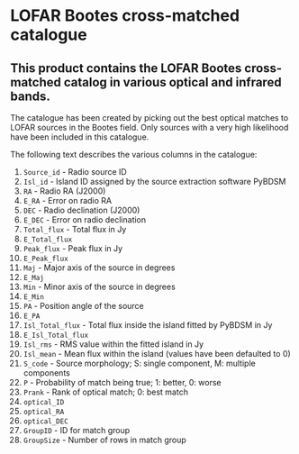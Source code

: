 # LOFAR Bootes cross-matched catalogue
## This product contains the LOFAR Bootes cross-matched catalog in various optical and infrared bands.

The catalogue has been created by picking out the best optical matches to LOFAR sources in the Bootes field. Only sources with a very high likelihood have been included in this catalogue.

The following text describes the various columns in the catalogue:

1. `Source_id` - Radio source ID
2. `Isl_id` - Island ID assigned by the source extraction software PyBDSM
3. `RA` - Radio RA (J2000)
4. `E_RA` - Error on radio RA
5. `DEC` - Radio declination (J2000)
6. `E_DEC` - Error on radio declination
7. `Total_flux` - Total flux in Jy
8. `E_Total_flux`
9. `Peak_flux` - Peak flux in Jy
10. `E_Peak_flux`
11. `Maj` - Major axis of the source in degrees
12. `E_Maj`
13. `Min` - Minor axis of the source in degrees
14. `E_Min`
15. `PA` - Position angle of the source
16. `E_PA`
17. `Isl_Total_flux` - Total flux inside the island fitted by PyBDSM in Jy
18. `E_Isl_Total_flux`
19. `Isl_rms` - RMS value within the fitted island in Jy
20. `Isl_mean` - Mean flux within the island (values have been defaulted to 0)
21. `S_code` - Source morphology; S: single component, M: multiple components
22. `P` - Probability of match being true; 1: better, 0: worse
23. `Prank` - Rank of optical match; 0: best match
24. `optical_ID`
25. `optical_RA`
26. `optical_DEC`
27. `GroupID` - ID for match group
28. `GroupSize` - Number of rows in match group
